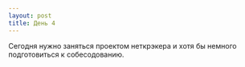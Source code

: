 ```yaml
---
layout: post
title: День 4
---
```


Сегодня нужно заняться проектом неткрэкера и хотя бы немного подготовиться к собесодованию. 
